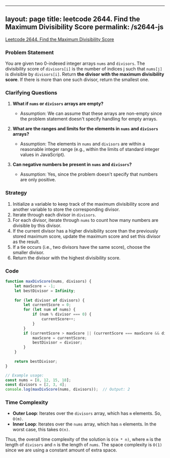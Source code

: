 
---
layout: page
title: leetcode 2644. Find the Maximum Divisibility Score
permalink: /s2644-js
---
[Leetcode 2644. Find the Maximum Divisibility Score](https://algoadvance.github.io/algoadvance/l2644)
### Problem Statement

You are given two 0-indexed integer arrays `nums` and `divisors`. The divisibility score of `divisors[i]` is the number of indices j such that `nums[j]` is divisible by `divisors[i]`. Return **the divisor with the maximum divisibility score**. If there is more than one such divisor, return the smallest one.

### Clarifying Questions

1. **What if `nums` or `divisors` arrays are empty?**
   - Assumption: We can assume that these arrays are non-empty since the problem statement doesn't specify handling for empty arrays.
   
2. **What are the ranges and limits for the elements in `nums` and `divisors` arrays?**
   - Assumption: The elements in `nums` and `divisors` are within a reasonable integer range (e.g., within the limits of standard integer values in JavaScript).

3. **Can negative numbers be present in `nums` and `divisors`?**
   - Assumption: Yes, since the problem doesn't specify that numbers are only positive.

### Strategy

1. Initialize a variable to keep track of the maximum divisibility score and another variable to store the corresponding divisor.
2. Iterate through each divisor in `divisors`.
3. For each divisor, iterate through `nums` to count how many numbers are divisible by this divisor.
4. If the current divisor has a higher divisibility score than the previously stored maximum score, update the maximum score and set this divisor as the result.
5. If a tie occurs (i.e., two divisors have the same score), choose the smaller divisor.
6. Return the divisor with the highest divisibility score.

### Code

```javascript
function maxDivScore(nums, divisors) {
    let maxScore = -1;
    let bestDivisor = Infinity;
    
    for (let divisor of divisors) {
        let currentScore = 0;
        for (let num of nums) {
            if (num % divisor === 0) {
                currentScore++;
            }
        }
        if (currentScore > maxScore || (currentScore === maxScore && divisor < bestDivisor)) {
            maxScore = currentScore;
            bestDivisor = divisor;
        }
    }
    
    return bestDivisor;
}

// Example usage:
const nums = [8, 12, 15, 18];
const divisors = [2, 3, 4];
console.log(maxDivScore(nums, divisors));  // Output: 2
```

### Time Complexity

- **Outer Loop**: Iterates over the `divisors` array, which has `m` elements. So, `O(m)`.
- **Inner Loop**: Iterates over the `nums` array, which has `n` elements. In the worst case, this takes `O(n)`.

Thus, the overall time complexity of the solution is `O(m * n)`, where `m` is the length of `divisors` and `n` is the length of `nums`. The space complexity is `O(1)` since we are using a constant amount of extra space.